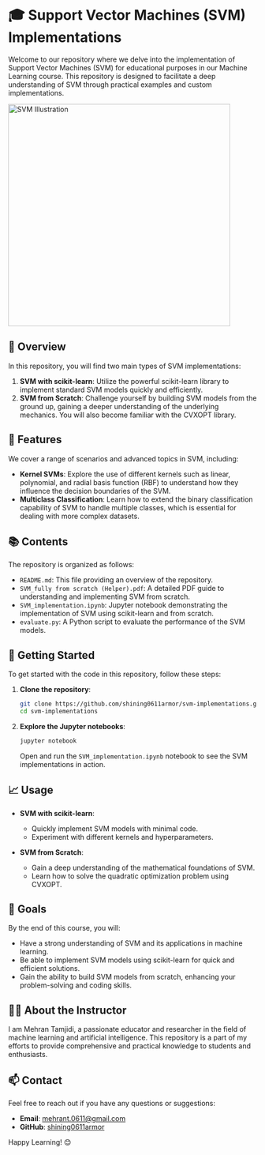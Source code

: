 # 🎓 Support Vector Machines (SVM) Implementations

Welcome to our repository where we delve into the implementation of Support Vector Machines (SVM) for educational purposes in our Machine Learning course. This repository is designed to facilitate a deep understanding of SVM through practical examples and custom implementations.

<img src="https://github.com/user-attachments/assets/31b4a196-7150-4b79-a442-4ea88bab6bfe" alt="SVM Illustration" width="450"/>

## 📄 Overview

In this repository, you will find two main types of SVM implementations:

1. **SVM with scikit-learn**: Utilize the powerful scikit-learn library to implement standard SVM models quickly and efficiently.
2. **SVM from Scratch**: Challenge yourself by building SVM models from the ground up, gaining a deeper understanding of the underlying mechanics. You will also become familiar with the CVXOPT library.

## 🌟 Features

We cover a range of scenarios and advanced topics in SVM, including:

- **Kernel SVMs**: Explore the use of different kernels such as linear, polynomial, and radial basis function (RBF) to understand how they influence the decision boundaries of the SVM.
- **Multiclass Classification**: Learn how to extend the binary classification capability of SVM to handle multiple classes, which is essential for dealing with more complex datasets.

## 📚 Contents

The repository is organized as follows:

- `README.md`: This file providing an overview of the repository.
- `SVM_fully from scratch (Helper).pdf`: A detailed PDF guide to understanding and implementing SVM from scratch.
- `SVM_implementation.ipynb`: Jupyter notebook demonstrating the implementation of SVM using scikit-learn and from scratch.
- `evaluate.py`: A Python script to evaluate the performance of the SVM models.

## 🚀 Getting Started

To get started with the code in this repository, follow these steps:

1. **Clone the repository**:
    ```sh
    git clone https://github.com/shining0611armor/svm-implementations.git
    cd svm-implementations
    ```


2. **Explore the Jupyter notebooks**:
    ```sh
    jupyter notebook
    ```
    Open and run the `SVM_implementation.ipynb` notebook to see the SVM implementations in action.

## 📈 Usage

- **SVM with scikit-learn**:
  - Quickly implement SVM models with minimal code.
  - Experiment with different kernels and hyperparameters.

- **SVM from Scratch**:
  - Gain a deep understanding of the mathematical foundations of SVM.
  - Learn how to solve the quadratic optimization problem using CVXOPT.

## 🎯 Goals

By the end of this course, you will:
- Have a strong understanding of SVM and its applications in machine learning.
- Be able to implement SVM models using scikit-learn for quick and efficient solutions.
- Gain the ability to build SVM models from scratch, enhancing your problem-solving and coding skills.


## 👩‍🏫 About the Instructor

I am Mehran Tamjidi, a passionate educator and researcher in the field of machine learning and artificial intelligence. This repository is a part of my efforts to provide comprehensive and practical knowledge to students and enthusiasts.

## 📫 Contact

Feel free to reach out if you have any questions or suggestions:
- **Email**: mehrant.0611@gmail.com
- **GitHub**: [shining0611armor](https://github.com/shining0611armor)



Happy Learning! 😊
